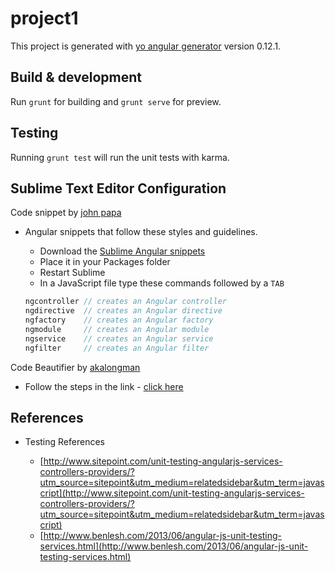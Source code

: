 # project1

This project is generated with [yo angular generator](https://github.com/yeoman/generator-angular)
version 0.12.1.

## Build & development

Run `grunt` for building and `grunt serve` for preview.

## Testing

Running `grunt test` will run the unit tests with karma.

## Sublime Text Editor Configuration 

  Code snippet by [john papa](https://github.com/johnpapa)

  - Angular snippets that follow these styles and guidelines.

    - Download the [Sublime Angular snippets](https://github.com/johnpapa/angular-styleguide/blob/master/a1/assets/sublime-angular-snippets?raw=true)
	- Place it in your Packages folder
    - Restart Sublime
    - In a JavaScript file type these commands followed by a `TAB`

    ```javascript
    ngcontroller // creates an Angular controller
    ngdirective  // creates an Angular directive
    ngfactory    // creates an Angular factory
    ngmodule     // creates an Angular module
    ngservice    // creates an Angular service
    ngfilter     // creates an Angular filter
    ```

  Code Beautifier by [akalongman](https://github.com/akalongman)

  - Follow the steps in the link - [click here](https://github.com/akalongman/sublimetext-codeformatter)

## References

 - Testing References

   - [http://www.sitepoint.com/unit-testing-angularjs-services-controllers-providers/?utm_source=sitepoint&utm_medium=relatedsidebar&utm_term=javascript](http://www.sitepoint.com/unit-testing-angularjs-services-controllers-providers/?utm_source=sitepoint&utm_medium=relatedsidebar&utm_term=javascript)
   - [http://www.benlesh.com/2013/06/angular-js-unit-testing-services.html](http://www.benlesh.com/2013/06/angular-js-unit-testing-services.html)